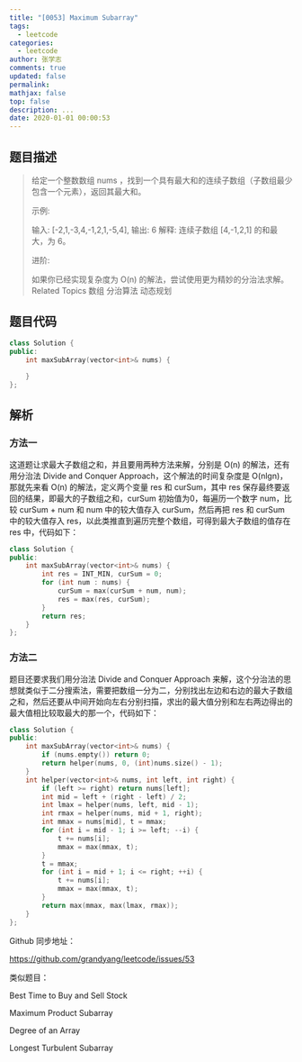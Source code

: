```yaml
---
title: "[0053] Maximum Subarray"
tags:
  - leetcode
categories:
  - leetcode
author: 张学志
comments: true
updated: false
permalink:
mathjax: false
top: false
description: ...
date: 2020-01-01 00:00:53
---
```


## 题目描述

> 给定一个整数数组 nums ，找到一个具有最大和的连续子数组（子数组最少包含一个元素），返回其最大和。 
> 
> 示例: 
> 
> 输入: [-2,1,-3,4,-1,2,1,-5,4],
> 输出: 6
> 解释: 连续子数组 [4,-1,2,1] 的和最大，为 6。
> 
> 
> 进阶: 
> 
> 如果你已经实现复杂度为 O(n) 的解法，尝试使用更为精妙的分治法求解。 
> Related Topics 数组 分治算法 动态规划

## 题目代码

```cpp
class Solution {
public:
    int maxSubArray(vector<int>& nums) {
        
    }
};
```

## 解析

### 方法一

这道题让求最大子数组之和，并且要用两种方法来解，分别是 O(n) 的解法，还有用分治法 Divide and Conquer Approach，这个解法的时间复杂度是 O(nlgn)，那就先来看 O(n) 的解法，定义两个变量 res 和 curSum，其中 res 保存最终要返回的结果，即最大的子数组之和，curSum 初始值为0，每遍历一个数字 num，比较 curSum + num 和 num 中的较大值存入 curSum，然后再把 res 和 curSum 中的较大值存入 res，以此类推直到遍历完整个数组，可得到最大子数组的值存在 res 中，代码如下：



```cpp
class Solution {
public:
    int maxSubArray(vector<int>& nums) {
        int res = INT_MIN, curSum = 0;
        for (int num : nums) {
            curSum = max(curSum + num, num);
            res = max(res, curSum);
        }
        return res;
    }
};
```

### 方法二

题目还要求我们用分治法 Divide and Conquer Approach 来解，这个分治法的思想就类似于二分搜索法，需要把数组一分为二，分别找出左边和右边的最大子数组之和，然后还要从中间开始向左右分别扫描，求出的最大值分别和左右两边得出的最大值相比较取最大的那一个，代码如下：



```cpp
class Solution {
public:
    int maxSubArray(vector<int>& nums) {
        if (nums.empty()) return 0;
        return helper(nums, 0, (int)nums.size() - 1);
    }
    int helper(vector<int>& nums, int left, int right) {
        if (left >= right) return nums[left];
        int mid = left + (right - left) / 2;
        int lmax = helper(nums, left, mid - 1);
        int rmax = helper(nums, mid + 1, right);
        int mmax = nums[mid], t = mmax;
        for (int i = mid - 1; i >= left; --i) {
            t += nums[i];
            mmax = max(mmax, t);
        }
        t = mmax;
        for (int i = mid + 1; i <= right; ++i) {
            t += nums[i];
            mmax = max(mmax, t);
        }
        return max(mmax, max(lmax, rmax));
    }
};
```

Github 同步地址：

https://github.com/grandyang/leetcode/issues/53

 

类似题目：

Best Time to Buy and Sell Stock

Maximum Product Subarray 

Degree of an Array

Longest Turbulent Subarray